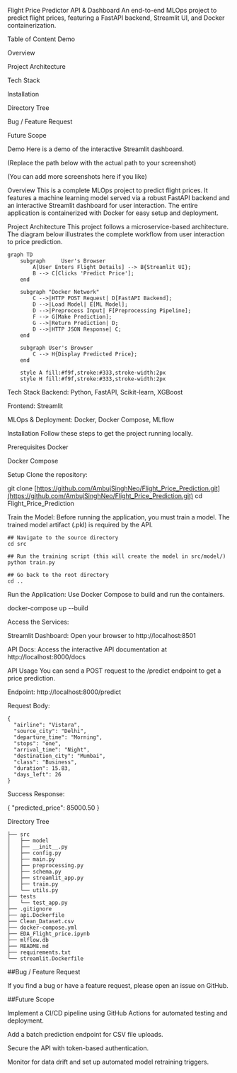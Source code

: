 Flight Price Predictor API & Dashboard
An end-to-end MLOps project to predict flight prices, featuring a FastAPI backend, Streamlit UI, and Docker containerization.

Table of Content
Demo

Overview

Project Architecture

Tech Stack

Installation

Directory Tree

Bug / Feature Request

Future Scope

Demo
Here is a demo of the interactive Streamlit dashboard.

(Replace the path below with the actual path to your screenshot)

(You can add more screenshots here if you like)

Overview
This is a complete MLOps project to predict flight prices. It features a machine learning model served via a robust FastAPI backend and an interactive Streamlit dashboard for user interaction. The entire application is containerized with Docker for easy setup and deployment.

Project Architecture
This project follows a microservice-based architecture. The diagram below illustrates the complete workflow from user interaction to price prediction.

```mermaid
graph TD
    subgraph     User's Browser
        A[User Enters Flight Details] --> B{Streamlit UI};
        B --> C[Clicks 'Predict Price'];
    end

    subgraph "Docker Network"
        C -->|HTTP POST Request| D[FastAPI Backend];
        D -->|Load Model| E[ML Model];
        D -->|Preprocess Input| F[Preprocessing Pipeline];
        F --> G[Make Prediction];
        G -->|Return Prediction| D;
        D -->|HTTP JSON Response| C;
    end

    subgraph User's Browser
        C --> H{Display Predicted Price};
    end

    style A fill:#f9f,stroke:#333,stroke-width:2px
    style H fill:#f9f,stroke:#333,stroke-width:2px
```

Tech Stack
Backend: Python, FastAPI, Scikit-learn, XGBoost

Frontend: Streamlit

MLOps & Deployment: Docker, Docker Compose, MLflow

Installation
Follow these steps to get the project running locally.

Prerequisites
Docker

Docker Compose

Setup
Clone the repository:

git clone [https://github.com/AmbujSinghNeo/Flight_Price_Prediction.git](https://github.com/AmbujSinghNeo/Flight_Price_Prediction.git)
cd Flight_Price_Prediction

Train the Model: Before running the application, you must train a model. The trained model artifact (.pkl) is required by the API.

```
## Navigate to the source directory
cd src

## Run the training script (this will create the model in src/model/)
python train.py

## Go back to the root directory
cd ..

```
Run the Application: Use Docker Compose to build and run the containers.

docker-compose up --build 

Access the Services:

Streamlit Dashboard: Open your browser to http://localhost:8501

API Docs: Access the interactive API documentation at http://localhost:8000/docs


API Usage
You can send a POST request to the /predict endpoint to get a price prediction.

Endpoint: http://localhost:8000/predict

Request Body:

```
{
  "airline": "Vistara",
  "source_city": "Delhi",
  "departure_time": "Morning",
  "stops": "one",
  "arrival_time": "Night",
  "destination_city": "Mumbai",
  "class": "Business",
  "duration": 15.83,
  "days_left": 26
}
```

Success Response:

{
  "predicted_price": 85000.50
}

Directory Tree
```
├── src
│   ├── model
│   ├── __init__.py
│   ├── config.py
│   ├── main.py
│   ├── preprocessing.py
│   ├── schema.py
│   ├── streamlit_app.py
│   ├── train.py
│   └── utils.py
├── tests
│   └── test_app.py
├── .gitignore
├── api.Dockerfile
├── Clean_Dataset.csv
├── docker-compose.yml
├── EDA_Flight_price.ipynb
├── mlflow.db
├── README.md
├── requirements.txt
└── streamlit.Dockerfile
```
##Bug / Feature Request

If you find a bug or have a feature request, please open an issue on GitHub.

##Future Scope

Implement a CI/CD pipeline using GitHub Actions for automated testing and deployment.

Add a batch prediction endpoint for CSV file uploads.

Secure the API with token-based authentication.

Monitor for data drift and set up automated model retraining triggers.